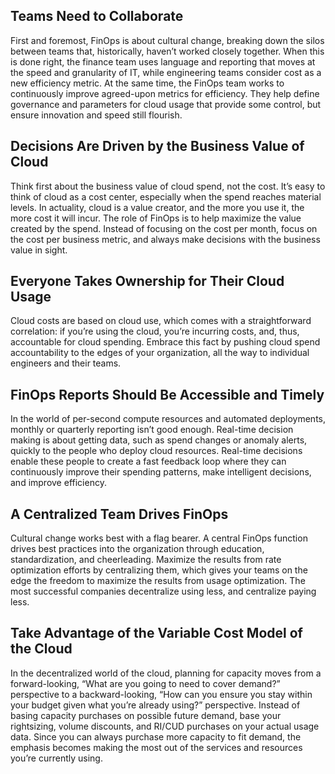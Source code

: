 ## Teams Need to Collaborate
First and foremost, FinOps is about cultural change, breaking down the silos between teams that, historically, haven’t worked closely together. When this is done right, the finance team uses language and reporting that moves at the speed and granularity of IT, while engineering teams consider cost as a new efficiency metric. At the same time, the FinOps team works to continuously improve agreed-upon metrics for efficiency. They help define governance and parameters for cloud usage that provide some control, but ensure innovation and speed still flourish.

## Decisions Are Driven by the Business Value of Cloud
Think first about the business value of cloud spend, not the cost. It’s easy to think of cloud as a cost center, especially when the spend reaches material levels. In actuality, cloud is a value creator, and the more you use it, the more cost it will incur. The role of FinOps is to help maximize the value created by the spend. Instead of focusing on the cost per month, focus on the cost per business metric, and always make decisions with the business value in sight. 

## Everyone Takes Ownership for Their Cloud Usage
Cloud costs are based on cloud use, which comes with a straightforward correlation: if you’re using the cloud, you’re incurring costs, and, thus, accountable for cloud spending. Embrace this fact by pushing cloud spend accountability to the edges of your organization, all the way to individual engineers and their teams.

## FinOps Reports Should Be Accessible and Timely
In the world of per-second compute resources and automated deployments, monthly or quarterly reporting isn’t good enough. Real-time decision making is about getting data, such as spend changes or anomaly alerts, quickly to the people who deploy cloud resources. Real-time decisions enable these people to create a fast feedback loop where they can continuously improve their spending patterns, make intelligent decisions, and improve efficiency.

## A Centralized Team Drives FinOps
Cultural change works best with a flag bearer. A central FinOps function drives best practices into the organization through education, standardization, and cheerleading. Maximize the results from rate optimization efforts by centralizing them, which gives your teams on the edge the freedom to maximize the results from usage optimization. The most successful companies decentralize using less, and centralize paying less.

## Take Advantage of the Variable Cost Model of the Cloud
In the decentralized world of the cloud, planning for capacity moves from a forward-looking, “What are you going to need to cover demand?” perspective to a backward-looking, “How can you ensure you stay within your budget given what you’re already using?” perspective. Instead of basing capacity purchases on possible future demand, base your rightsizing, volume discounts, and RI/CUD purchases on your actual usage data. Since you can always purchase more capacity to fit demand, the emphasis becomes making the most out of the services and resources you’re currently using.
